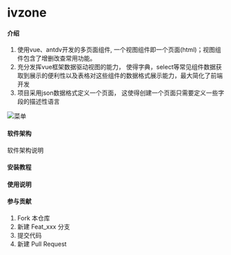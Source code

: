 # ivzone

#### 介绍
1. 使用vue、antdv开发的多页面组件, 一个视图组件即一个页面(html)；视图组件包含了增删改查常用功能。
2. 充分发挥vue框架数据驱动视图的能力， 使得字典，select等常见组件数据获取到展示的便利性以及表格对这些组件的数据格式展示能力，最大简化了前端开发
3. 项目采用json数据格式定义一个页面， 这使得创建一个页面只需要定义一些字段的描述性语言

![菜单](https://images.gitee.com/uploads/images/2020/0414/191721_edecbc42_1230742.jpeg "1586862411(1).jpg")
#### 软件架构
软件架构说明


#### 安装教程


#### 使用说明


#### 参与贡献

1.  Fork 本仓库
2.  新建 Feat_xxx 分支
3.  提交代码
4.  新建 Pull Request
